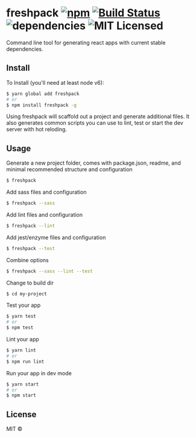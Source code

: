 # freshpack [![npm](https://img.shields.io/npm/v/freshpack.svg)](https://www.npmjs.com/package/freshpack) [![Build Status](https://travis-ci.org/freshpack/freshpack.svg?branch=master)](https://travis-ci.org/freshpack/freshpack) ![dependencies](https://img.shields.io/david/freshpack/freshpack.svg) ![MIT Licensed](https://img.shields.io/npm/l/freshpack.svg)

Command line tool for generating react apps with current stable dependencies.

## Install
To Install (you'll need at least node v6):

```bash
$ yarn global add freshpack
# or
$ npm install freshpack -g
```

Using freshpack will scaffold out a project and generate additional files.
It also generates common scripts you can use to lint, test or start the dev server with hot reloding.

## Usage
Generate a new project folder, comes with package.json, readme, and minimal recommended structure and configuration
```bash
$ freshpack
```

Add sass files and configuration
```bash
$ freshpack --sass
```

Add lint files and configuration
```bash
$ freshpack --lint
```

Add jest/enzyme files and configuration
```bash
$ freshpack --test
```

Combine options
```bash
$ freshpack --sass --lint --test
```

Change to build dir
```bash
$ cd my-project
```

Test your app
```bash
$ yarn test
# or
$ npm test
```

Lint your app
```bash
$ yarn lint
# or
$ npm run lint
```

Run your app in dev mode
```bash
$ yarn start
# or
$ npm start
```

## License
MIT &copy;
